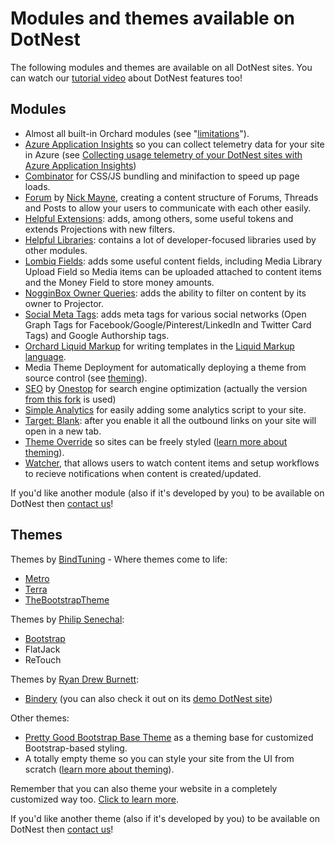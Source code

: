 # Modules and themes available on DotNest



The following modules and themes are available on all DotNest sites. You can watch our [tutorial video](https://www.youtube.com/watch?v=kyzl5raf5x0&list=PLuskKJW0FhJcXpbKqATKllLj9RsH-eDg3&index=2) about DotNest features too!


## Modules

- Almost all built-in Orchard modules (see "[limitations](Limitations)").
- [Azure Application Insights](https://github.com/Lombiq/Orchard-Azure-Application-Insights) so you can collect telemetry data for your site in Azure (see [Collecting usage telemetry of your DotNest sites with Azure Application Insights](collecting-usage-telemetry-with-azure-application-insights))
- [Combinator](https://github.com/Lombiq/Combinator) for CSS/JS bundling and minifaction to speed up page loads.
- [Forum](https://github.com/Jetski5822/NGM.Forum) by [Nick Mayne](https://github.com/Jetski5822), creating a content structure of Forums, Threads and Posts to allow your users to communicate with each other easily.
- [Helpful Extensions](https://github.com/Lombiq/Helpful-Extensions): adds, among others, some useful tokens and extends Projections with new filters.
- [Helpful Libraries](https://github.com/Lombiq/Helpful-Libraries): contains a lot of developer-focused libraries used by other modules.
- [Lombiq Fields](https://github.com/Lombiq/Lombiq-Fields): adds some useful content fields, including Media Library Upload Field so Media items can be uploaded attached to content items and the Money Field to store money amounts.
- [NogginBox Owner Queries](https://bitbucket.org/Lombiq/owner-queries-orchard-module): adds the ability to filter on content by its owner to Projector.
- [Social Meta Tags](https://github.com/bhavinbdoshi/Om.Orchard.SocialMetaTags): adds meta tags for various social networks (Open Graph Tags for Facebook/Google/Pinterest/LinkedIn and Twitter Card Tags) and Google Authorship tags.
- [Orchard Liquid Markup](https://github.com/Lombiq/Orchard-Liquid-Markup) for writing templates in the [Liquid Markup language](http://liquidmarkup.org/).
- Media Theme Deployment for automatically deploying a theme from source control (see  [theming](theming)).
- [SEO](https://bitbucket.org/onestop/module_onestop_seo) by [Onestop](http://onestop.com/) for search engine optimization (actually the version [from this fork](https://bitbucket.org/Lombiq/onestop.seo-hg) is used)
- [Simple Analytics](https://github.com/Lombiq/Orchard-Simple-Analytics) for easily adding some analytics script to your site.
- [Target: Blank](https://github.com/Lombiq/Orchard-Target-Blank): after you enable it all the outbound links on your site will open in a new tab.
- [Theme Override](https://github.com/Lombiq/Orchard-Theme-Override) so sites can be freely styled ([learn more about theming](theming)).
- [Watcher](https://github.com/Lombiq/Orchard-Watcher), that allows users to watch content items and setup workflows to recieve notifications when content is created/updated.

If you'd like another module (also if it's developed by you) to be available on DotNest then [contact us](https://dotnest.com/contact-us)!


## Themes

Themes by [BindTuning](http://bindtuning.com) - Where themes come to life:

- [Metro](https://gallery.orchardproject.net/List/Themes/Orchard.Theme.Metro)
- [Terra](https://gallery.orchardproject.net/List/Themes/Orchard.Theme.Terra)
- [TheBootstrapTheme](https://gallery.orchardproject.net/List/Themes/Orchard.Theme.TheBootstrapTheme)

Themes by [Philip Senechal](http://philipsenechal.com/):

- [Bootstrap](https://github.com/psenechal/PJS.Bootstrap)
- FlatJack
- ReTouch

Themes by [Ryan Drew Burnett](http://rdb.me/):

- [Bindery](https://github.com/ryandrewburnett/RDB.Bindery) (you can also check it out on its [demo DotNest site](http://binderydemo.dotnest.com/))

Other themes:

- [Pretty Good Bootstrap Base Theme](https://github.com/Lombiq/Pretty-Good-Bootstrap-Base-Theme-Sample) as a theming base for customized Bootstrap-based styling.
- A totally empty theme so you can style your site from the UI from scratch ([learn more about theming](theming)).

Remember that you can also theme your website in a completely customized way too. [Click to learn more](theming).

If you'd like another theme (also if it's developed by you) to be available on DotNest then [contact us](https://dotnest.com/contact-us)!